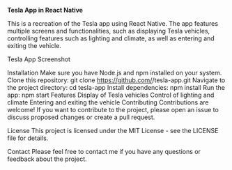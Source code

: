 **Tesla App in React Native**

This is a recreation of the Tesla app using React Native. The app features multiple screens and functionalities, such as displaying Tesla vehicles, controlling features such as lighting and climate, as well as entering and exiting the vehicle.

Tesla App Screenshot

Installation
Make sure you have Node.js and npm installed on your system.
Clone this repository: git clone https://github.com/<your-github-name>/tesla-app.git
Navigate to the project directory: cd tesla-app
Install dependencies: npm install
Run the app: npm start
Features
Display of Tesla vehicles
Control of lighting and climate
Entering and exiting the vehicle
Contributing
Contributions are welcome! If you want to contribute to the project, please open an issue to discuss proposed changes or create a pull request.

License
This project is licensed under the MIT License - see the LICENSE file for details.

Contact
Please feel free to contact me if you have any questions or feedback about the project.
